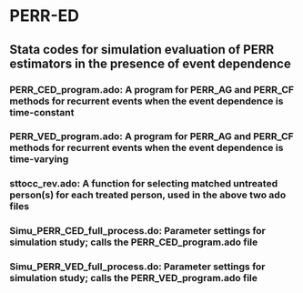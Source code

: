 # PERR-ED

## Stata codes for simulation evaluation of PERR estimators in the presence of event dependence

### PERR_CED_program.ado: A program for PERR_AG and PERR_CF methods for recurrent events when the event dependence is time-constant 

### PERR_VED_program.ado: A program for PERR_AG and PERR_CF methods for recurrent events when the event dependence is time-varying 

### sttocc_rev.ado: A function for selecting matched untreated person(s) for each treated person, used in the above two ado files 

### Simu_PERR_CED_full_process.do: Parameter settings for simulation study; calls the PERR_CED_program.ado file

### Simu_PERR_VED_full_process.do: Parameter settings for simulation study; calls the PERR_VED_program.ado file










